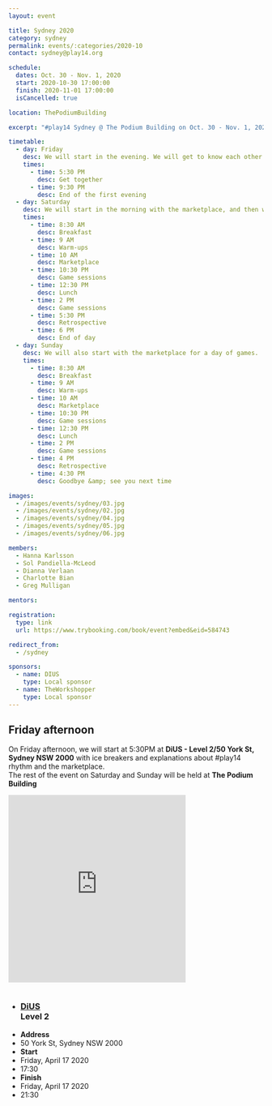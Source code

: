 ```yaml
---
layout: event

title: Sydney 2020
category: sydney
permalink: events/:categories/2020-10
contact: sydney@play14.org

schedule:
  dates: Oct. 30 - Nov. 1, 2020
  start: 2020-10-30 17:00:00
  finish: 2020-11-01 17:00:00
  isCancelled: true

location: ThePodiumBuilding

excerpt: "#play14 Sydney @ The Podium Building on Oct. 30 - Nov. 1, 2020"

timetable:
  - day: Friday
    desc: We will start in the evening. We will get to know each other over a bit of food and drinks, and a few games.
    times:
      - time: 5:30 PM
        desc: Get together
      - time: 9:30 PM
        desc: End of the first evening
  - day: Saturday
    desc: We will start in the morning with the marketplace, and then we will play games all day long.
    times:
      - time: 8:30 AM
        desc: Breakfast
      - time: 9 AM
        desc: Warm-ups
      - time: 10 AM
        desc: Marketplace
      - time: 10:30 PM
        desc: Game sessions
      - time: 12:30 PM
        desc: Lunch
      - time: 2 PM
        desc: Game sessions
      - time: 5:30 PM
        desc: Retrospective
      - time: 6 PM
        desc: End of day
  - day: Sunday
    desc: We will also start with the marketplace for a day of games.
    times:
      - time: 8:30 AM
        desc: Breakfast
      - time: 9 AM
        desc: Warm-ups
      - time: 10 AM
        desc: Marketplace
      - time: 10:30 PM
        desc: Game sessions
      - time: 12:30 PM
        desc: Lunch
      - time: 2 PM
        desc: Game sessions
      - time: 4 PM
        desc: Retrospective
      - time: 4:30 PM
        desc: Goodbye &amp; see you next time

images:
  - /images/events/sydney/03.jpg
  - /images/events/sydney/02.jpg
  - /images/events/sydney/04.jpg
  - /images/events/sydney/05.jpg
  - /images/events/sydney/06.jpg

members:
  - Hanna Karlsson
  - Sol Pandiella-McLeod
  - Dianna Verlaan
  - Charlotte Bian
  - Greg Mulligan

mentors:

registration:
  type: link
  url: https://www.trybooking.com/book/event?embed&eid=584743

redirect_from:
  - /sydney

sponsors:
  - name: DIUS
    type: Local sponsor
  - name: TheWorkshopper
    type: Local sponsor
---
```


## Friday afternoon

<p>
  On Friday afternoon, we will start at 5:30PM at <strong>DiUS - Level 2/50 York St, Sydney NSW 2000</strong> with ice breakers and explanations about #play14 rhythm and the marketplace.<br>
  The rest of the event on Saturday and Sunday will be held at <strong>The Podium Building</strong>
</p>
<div class='row'>
  <div class='two spacing'></div>
  <!-- Images -->
  <div class='large-5 columns'>
    <div class='mod modBoxedSlider'>
      <div class='slides'>
          <div class="slide">
            <img src="/images/events/sydney/2020/DiUS.jpg" alt="" style="display:block; max-height:500px; width: auto;">
          </div>
      </div>
    </div>
  </div>
  <div class='large-3 columns'>
    <iframe src="https://www.google.com/maps/embed?pb=!1m14!1m8!1m3!1d13251.104384857585!2d151.2062828!3d-33.8696608!3m2!1i1024!2i768!4f13.1!3m3!1m2!1s0x0%3A0xa7f6d660b480fb39!2sDiUS!5e0!3m2!1sen!2slu!4v1576777675215!5m2!1sen!2slu" width="350" height="370" frameborder="0" style="border:0" allowfullscreen></iframe>
  </div>
  <div class='large-3 columns'>
    <ul class='info'>
      <li>
        <h3>
          <a href="https://www.dius.com.au/" target="_blank">
            DiUS
          </a>
          <br>
          Level 2
        </h3>
      </li>
        <li>
          <div class='spacing'></div>
          <strong>Address</strong>
        </li>
        <li>
          50 York St, Sydney NSW 2000
        </li>
        <li>
          <div class='spacing'></div>
          <strong>Start</strong>
        </li>
        <li>
          Friday, April 17 2020
        </li>
        <li>
          17:30
        </li>
        <li>
          <div class='spacing'></div>
          <strong>Finish</strong>
        </li>
        <li>
          Friday, April 17 2020
        </li>
        <li>
          21:30
        </li>
    </ul>
  </div>
</div>
